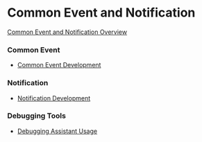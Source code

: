 # Common Event and Notification

[Common Event and Notification Overview](notification-brief.md)

### Common Event

* [Common Event Development](common-event.md)

### Notification

* [Notification Development](notification.md)



### Debugging Tools

* [Debugging Assistant Usage](assistant-guidelines.md)
